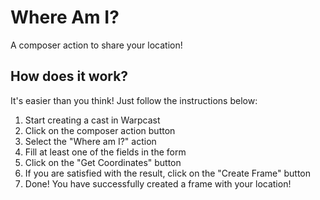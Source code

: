 # Where Am I?

A composer action to share your location!

## How does it work?

It's easier than you think! Just follow the instructions below:

1. Start creating a cast in Warpcast
2. Click on the composer action button
3. Select the "Where am I?" action
4. Fill at least one of the fields in the form
5. Click on the "Get Coordinates" button
6. If you are satisfied with the result, click on the "Create Frame" button
7. Done! You have successfully created a frame with your location!
